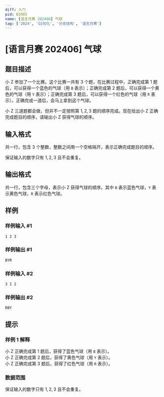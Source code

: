 ```yaml
---
diff: 入门
pid: B3985
name: [语言月赛 202406] 气球
tag: ['2024', 'O2优化', '分支结构', '语言月赛']
---
```

# [语言月赛 202406] 气球
## 题目描述

小 Z 参加了一个比赛。这个比赛一共有 $3$ 个题，在比赛过程中，正确完成第 $1$ 题后，可以获得一个蓝色的气球（用 `B` 表示）；正确完成第 $2$ 题后，可以获得一个黄色的气球（用 `Y` 表示）；正确完成第 $3$ 题后，可以获得一个红色的气球（用 `R` 表示）。正确完成一道后，会马上拿到这个气球。

小 Z 三道题都会做，但并不一定按照第 $1,2,3$ 题的顺序完成。现在给出小 Z 正确完成题目的顺序，请输出小 Z 获得气球的顺序。
## 输入格式

共一行，包含 $3$ 个整数，整数之间用一个空格隔开，表示正确完成题目的顺序。

保证输入的数字只有 $1,2,3$ 且不会重复。
## 输出格式

共一行，包含三个字母，表示小 Z 获得气球的顺序。其中 `B` 表示蓝色气球，`Y` 表示黄色气球，`R` 表示红色气球。
## 样例

### 样例输入 #1
```
1 2 3

```
### 样例输出 #1
```
BYR

```
### 样例输入 #2
```
3 1 2

```
### 样例输出 #2
```
RBY

```
## 提示

### 样例 1 解释

小 Z 正确完成第 $1$ 题后，获得了蓝色气球（用 `B` 表示）。\
小 Z 正确完成第 $2$ 题后，获得了黄色气球（用 `Y` 表示）。\
小 Z 正确完成第 $3$ 题后，获得了红色气球（用 `R` 表示）。

### 数据范围

保证输入的数字只有 $1,2,3$ 且不会重复。

